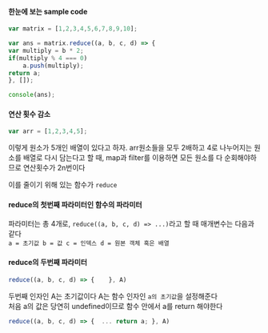 #### 한눈에 보는 sample code
```javascript
var matrix = [1,2,3,4,5,6,7,8,9,10];

var ans = matrix.reduce((a, b, c, d) => {
var multiply = b * 2;
if(multiply % 4 === 0)
    a.push(multiply);
return a;
}, []);

console(ans);
```

#### 연산 횟수 감소
```js
var arr = [1,2,3,4,5];
```
이렇게 원소가 5개인 배열이 있다고 하자.
arr원소들을 모두 2배하고 4로 나누어지는 원소를 배열로 다시 담는다고 할 때,
map과 filter를 이용하면 모든 원소를 다 순회해야하므로 연산횟수가 2n번이다

이를 줄이기 위해 있는 함수가 `reduce`

#### reduce의 첫번째 파라미터인 함수의 파라미터
파라미터는 총 4개로, `reduce((a, b, c, d) => ...)`라고 할 때 매개변수는 다음과 같다
<br>
`
a = 초기값
b = 값
c = 인덱스
d = 원본 객체 혹은 배열
`

#### reduce의 두번째 파라미터
```js
reduce((a, b, c, d) => {    }, A)
```
두번째 인자인 A는 초기값이다
A는 함수 인자인 `a의 초기값`을 설정해준다 <br>
처음 a의 값은 당연히 undefined이므로 함수 안에서 a를 return 해야한다
```js
reduce((a, b, c, d) => {  ... return a; }, A)
```
